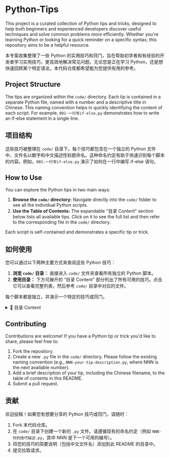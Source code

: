 # Python-Tips

This project is a curated collection of Python tips and tricks, designed to help both beginners and experienced developers discover useful techniques and solve common problems more efficiently. Whether you're learning Python or looking for a quick reminder on a specific syntax, this repository aims to be a helpful resource.

本专案收集整理了一些 Python 的实用技巧和窍门，旨在帮助初学者和有经验的开发者学习实用技巧，更高效地解决常见问题。无论您是正在学习 Python，还是想快速回顾某个特定语法，本代码仓库都希望能为您提供有用的参考。

## Project Structure

The tips are organized within the `code/` directory. Each tip is contained in a separate Python file, named with a number and a descriptive title in Chinese. This naming convention helps in quickly identifying the content of each script. For example, `001-一行写if-else.py` demonstrates how to write an if-else statement in a single line.

## 项目结构

这些技巧被整理在 `code/` 目录下。每个技巧都包含在一个独立的 Python 文件中，文件名以数字和中文描述性标题命名。这种命名约定有助于快速识别每个脚本的内容。例如，`001-一行写if-else.py` 演示了如何在一行中编写 if-else 语句。

## How to Use

You can explore the Python tips in two main ways:
1.  **Browse the `code/` directory:** Navigate directly into the `code/` folder to see all the individual Python scripts.
2.  **Use the Table of Contents:** The expandable "目录 Content" section below lists all available tips. Click on it to see the full list and then refer to the corresponding file in the `code/` directory.

Each script is self-contained and demonstrates a specific tip or trick.

## 如何使用

您可以通过以下两种主要方式来查阅这些 Python 技巧：
1.  **浏览 `code/` 目录：** 直接进入 `code/` 文件夹查看所有独立的 Python 脚本。
2.  **使用目录：** 下方可展开的 “目录 Content” 部分列出了所有可用的技巧。点击它可以查看完整列表，然后参考 `code/` 目录中对应的文件。

每个脚本都是独立，并演示一个特定的技巧或窍门。

<details>
  <summary> 📠 目录 Content</summary>
  
  - 001-一行写if-else  
  - 002-提取字典的key 和 value  
  - 003-分割字符-从右边开始rsplit  
  - 004-在csv中写入固定数据-字典-行-表头-解决空行  
  - 005-爬虫-关闭安全验证verify和安全警告  
  - 006-爬虫-中文乱码的解决方法
  - 007-保留几位小数
  - 008-join拼接列表成字符串-即split用法
  - 009-循环遍历两个列表
  - 010-去掉左右多余的字符-strip
  - 011-csv写入中文乱码-utf-8-sig
  - 012-一行打印-还能进行分行显示
  - 013-特殊字符不转义加r
  - 014-BeautifulSoup-基本语法
  - 015-多线程基本方法
  - 016-关于时间time转换
  - 017-webrowser自动打开系统默认浏览器（自带库）
  - 018-把数转成二进制或者其他进制
  - 019-xpath新知识-模糊匹配-大于第几个的position-通过文本定位
  - 020-格式化输出f-string字符串-居中等
  - 021-函数的参数类型注释-和返回注释
  - 022-将列表或元组或字典中的多个元素进行函数传参
  - 023-函数定长和不定长参数
  - 024-匿名函数lamda基本方法
  - 025-打印进度条-不换行(原位打印)-从行首打印反斜杠r
  - 026-格式化字符串format的另一种用法
  - 027-字符串转base64编码-解码
  - 028-判断文件夹是否存在，否则创建
  - 029-二维码的创建-基本方法
  - 030-文件分批写入-以免文件一次写入过大
  - 031-列出某一类文件（后缀）-列表
  - 032-sqlite3数据库-基础方法
  - 033-从其他文件调用
  - 034-csv表格基本方法
  - 035-两个列表同时循环遍历-zip
  - 036-print()输出到文件
  - 037-python-md5-sha256加密
  - 038-用0填充某个字符串的长度zfill_数字补0
  - 039-用特定字符填充-rjust
  - 040-setcookie请求时添加cookies-session
  - 041-列表倒序-打印索引值
  - 042-自带库hmac-实现MD5加密
  - 043-pyauto基本-按键自动点击-鼠标位置等
  - 044-自带库winsound-提示音
  - 045-从其他文件引入变量
  - 046-从遍历列表运行函数
  - 047-函数装饰器基本
  - 048-回调函数-传参基本
  - 049-多线程示例
  - 050-文件路径不存在-就创建os_path_exist
  - 051-合并两个字典
    
</details>

## Contributing

Contributions are welcome! If you have a Python tip or trick you'd like to share, please feel free to:
1.  Fork the repository.
2.  Create a new `.py` file in the `code/` directory. Please follow the existing naming convention (e.g., `NNN-your-tip-description.py`, where NNN is the next available number).
3.  Add a brief description of your tip, including the Chinese filename, to the table of contents in this README.
4.  Submit a pull request.

## 贡献

欢迎投稿！如果您有想要分享的 Python 技巧或窍门，请随时：
1.  Fork 本代码仓库。
2.  在 `code/` 目录下创建一个新的 `.py` 文件。请遵循现有的命名约定（例如 `NNN-你的技巧描述.py`，其中 NNN 是下一个可用的编号）。
3.  将您的技巧的简要说明（包括中文文件名）添加到此 README 的目录中。
4.  提交拉取请求。
